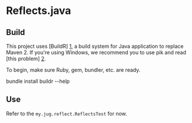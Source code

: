 Reflects.java
=============

Build
-----

This project uses [BuildR] [1], a build system for Java application to replace 
Maven 2. If you're using Windows, we recommend you to use pik and read [this 
problem] [2].

To begin, make sure Ruby, gem, bundler, etc. are ready.

 bundle install
 buildr --help

Use
---

Refer to the `my.jug.reflect.ReflectsTest` for now.

[1]: http://buildr.apache.org/installing.html
[2]: http://stackoverflow.com/questions/6897340/unable-to-run-buildr-on-windows/8031575#8031575   "StackOverflow - Unable to run BuildR on Windows"
